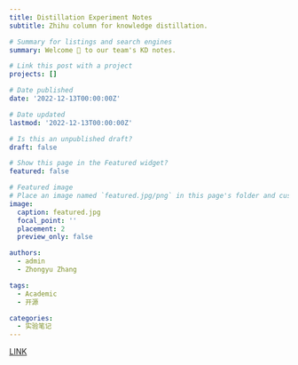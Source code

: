 ```yaml
---
title: Distillation Experiment Notes
subtitle: Zhihu column for knowledge distillation.

# Summary for listings and search engines
summary: Welcome 👋 to our team's KD notes.

# Link this post with a project
projects: []

# Date published
date: '2022-12-13T00:00:00Z'

# Date updated
lastmod: '2022-12-13T00:00:00Z'

# Is this an unpublished draft?
draft: false

# Show this page in the Featured widget?
featured: false

# Featured image
# Place an image named `featured.jpg/png` in this page's folder and customize its options here.
image:
  caption: featured.jpg
  focal_point: ''
  placement: 2
  preview_only: false

authors:
  - admin
  - Zhongyu Zhang

tags:
  - Academic
  - 开源

categories:
  - 实验笔记
---
```


[LINK](https://zhuanlan.zhihu.com/p/596582609)